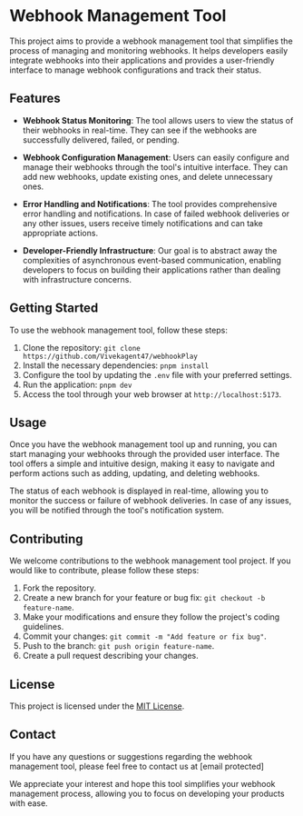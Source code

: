 # Webhook Management Tool

This project aims to provide a webhook management tool that simplifies the process of managing and monitoring webhooks. It helps developers easily integrate webhooks into their applications and provides a user-friendly interface to manage webhook configurations and track their status.

## Features

- **Webhook Status Monitoring**: The tool allows users to view the status of their webhooks in real-time. They can see if the webhooks are successfully delivered, failed, or pending.

- **Webhook Configuration Management**: Users can easily configure and manage their webhooks through the tool's intuitive interface. They can add new webhooks, update existing ones, and delete unnecessary ones.

- **Error Handling and Notifications**: The tool provides comprehensive error handling and notifications. In case of failed webhook deliveries or any other issues, users receive timely notifications and can take appropriate actions.

- **Developer-Friendly Infrastructure**: Our goal is to abstract away the complexities of asynchronous event-based communication, enabling developers to focus on building their applications rather than dealing with infrastructure concerns.

## Getting Started

To use the webhook management tool, follow these steps:

1. Clone the repository: `git clone https://github.com/Vivekagent47/webhookPlay`
2. Install the necessary dependencies: `pnpm install`
3. Configure the tool by updating the `.env` file with your preferred settings.
4. Run the application: `pnpm dev`
5. Access the tool through your web browser at `http://localhost:5173`.

## Usage

Once you have the webhook management tool up and running, you can start managing your webhooks through the provided user interface. The tool offers a simple and intuitive design, making it easy to navigate and perform actions such as adding, updating, and deleting webhooks.

The status of each webhook is displayed in real-time, allowing you to monitor the success or failure of webhook deliveries. In case of any issues, you will be notified through the tool's notification system.

## Contributing

We welcome contributions to the webhook management tool project. If you would like to contribute, please follow these steps:

1. Fork the repository.
2. Create a new branch for your feature or bug fix: `git checkout -b feature-name`.
3. Make your modifications and ensure they follow the project's coding guidelines.
4. Commit your changes: `git commit -m "Add feature or fix bug"`.
5. Push to the branch: `git push origin feature-name`.
6. Create a pull request describing your changes.

## License

This project is licensed under the [MIT License](LICENSE).

## Contact

If you have any questions or suggestions regarding the webhook management tool, please feel free to contact us at [email protected]

We appreciate your interest and hope this tool simplifies your webhook management process, allowing you to focus on developing your products with ease.
